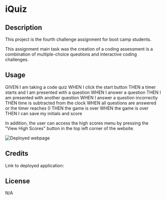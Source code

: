 # iQuiz

## Description

This project is the fourth challenge assignment for boot camp students. 

This assignment main task was the creation of a coding assessment is a combination of multiple-choice questions and interactive coding challenges.

## Usage

GIVEN I am taking a code quiz
WHEN I click the start button
THEN a timer starts and I am presented with a question
WHEN I answer a question
THEN I am presented with another question
WHEN I answer a question incorrectly
THEN time is subtracted from the clock
WHEN all questions are answered or the timer reaches 0
THEN the game is over
WHEN the game is over
THEN I can save my initials and score

In addition, the user can access the high scores menu by pressing the "View High Scores" button in the top left corner of the website.

![Deployed webpage](assets/images/)

## Credits

Link to deployed application: 

## License

N/A
